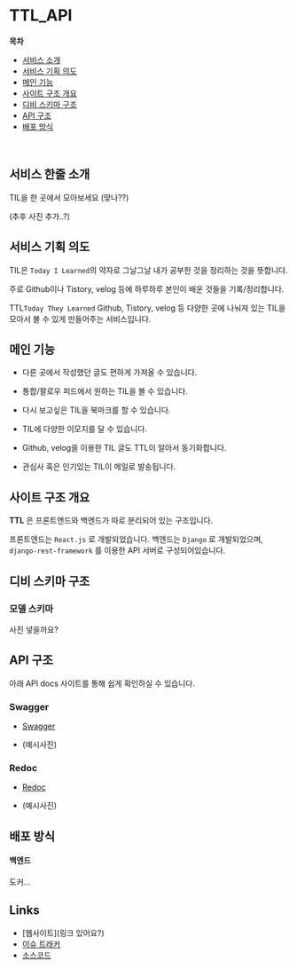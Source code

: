 # TTL_API

**목차**
- [서비스 소개](#서비스-소개)
- [서비스 기획 의도](#서비스-기획-의도)
- [메인 기능](#메인-기능)
- [사이트 구조 개요](#사이트-구조-개요)
- [디비 스키마 구조](#디비-스키마-구조)
- [API 구조](#API-구조)
- [배포 방식](#배포-방식)

<br />

## 서비스 한줄 소개
TIL을 한 곳에서 모아보세요 (맞나??)

(추후 사진 추가..?)

## 서비스 기획 의도

TIL은 `Today I Learned`의 약자로 그날그날 내가 공부한 것을 정리하는 것을 뜻합니다.

주로 Github이나 Tistory, velog 등에 하루하루 본인이 배운 것들을 기록/정리합니다.

TTL`Today They Learned` Github, Tistory, velog 등 다양한 곳에 나눠져 있는 TIL을 모아서 볼 수 있게 만들어주는 서비스입니다.

## 메인 기능 

- 다른 곳에서 작성했던 글도 편하게 가져올 수 있습니다.

- 통합/팔로우 피드에서 원하는 TIL을 볼 수 있습니다.

- 다시 보고싶은 TIL을 북마크를 할 수 있습니다.

- TIL에 다양한 이모지를 달 수 있습니다.

- Github, velog을 이용한 TIL 글도 TTL이 알아서 동기화합니다.

- 관심사 혹은 인기있는 TIL이 메일로 발송됩니다.

## 사이트 구조 개요

**TTL** 은 프론트엔드와 백엔드가 따로 분리되어 있는 구조입니다.

프론트엔드는 `React.js` 로 개발되었습니다.
백엔드는 `Django` 로 개발되었으며, `django-rest-framework` 를 이용한 API 서버로 구성되어있습니다.

## 디비 스키마 구조

### 모델 스키마
사진 넣을까요?

## API 구조

아래 API docs 사이트를 통해 쉽게 확인하실 수 있습니다.
### Swagger
- [Swagger](링크좀..)

- (예시사진)

### Redoc
- [Redoc](https://api.todaytheylearn.com/redoc/)

- (예시사진)

## 배포 방식

#### 백엔드
도커... 

## Links

* [웹사이트](링크 있어요?)
* [이슈 트래커](https://github.com/today-they-learned/ttl_api/issues)
* [소스코드](https://github.com/today-they-learned/ttl_api)
